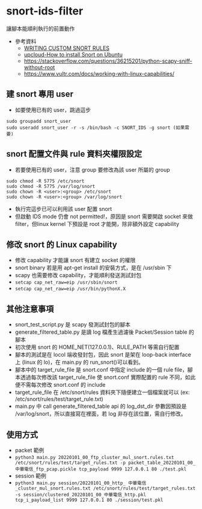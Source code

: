 # snort-ids-filter
讓腳本能順利執行的前置動作
- 參考資料
	- [WRITING CUSTOM SNORT RULES](https://alparslanakyildiz.medium.com/writing-custom-snort-rules-e9abe10932e1)
	- [upcloud-How to install Snort on Ubuntu](https://upcloud.com/resources/tutorials/install-snort-ubuntu)
	- https://stackoverflow.com/questions/36215201/python-scapy-sniff-without-root
	- https://www.vultr.com/docs/working-with-linux-capabilities/

## 建 snort 專用 user
- 如要使用已有的 user，跳過這步
```
sudo groupadd snort_user
sudo useradd snort_user -r -s /bin/bash -c SNORT_IDS -g snort (如果需要)
```

## snort 配置文件與 rule 資料夾權限設定
- 若要使用已有的 user，注意 group 要修改為該 user 所屬的 group
```
sudo chmod -R 5775 /etc/snort
sudo chmod -R 5775 /var/log/snort
sudo chown -R <user>:<group> /etc/snort
sudo chown -R <user>:<group> /var/log/snort
```
- 執行完這步已可以利用該 user 配置 snort
- 但啟動 IDS mode 仍會 not permitted!，原因是 snort 需要開啟 socket 來做 filter，但linux kernel 下預設是 root 才能開，除非額外設定 capability

## 修改 snort 的 Linux capability
- 修改 capability 才能讓 snort 有建立 socket 的權限
- snort binary 若是用 apt-get install 的安裝方式，是在 /usr/sbin 下
- scapy 也需要修改 capability，才能順利發送測試封包
- `setcap cap_net_raw=eip /usr/sbin/snort`
- `setcap cap_net_raw=eip /usr/bin/pythonX.X`

## 其他注意事項
- snort_test_script.py 是 scapy 發測試封包的腳本
- generate_filtered_table.py 是讀 log 檔產生過濾後 Packet/Session table 的腳本
- 初次使用 snort 的 HOME_NET(127.0.0.1)、RULE_PATH 等需自行配置
- 腳本的測試是在 locol 端收發封包，因此 snort 是架在 loop-back interface 上 (linux 的 lo)，在 main.py 的 run_snort()可以看到。
- 腳本中的 target_rule_file 是 snort.conf 中指定 include 的一個 rule file，腳本透過每次修改該 target_rule_file 使 snort.conf 實際配置的 rule 不同，如此便不需每次修改 snort.conf 的 include
- target_rule_file 在 /etc/snort/rules 資料夾下隨便建立一個檔案就可以 (ex: /etc/snort/rules/test/target_rule.txt)
- main.py 中 call generate_filtered_table api 的 log_dst_dir 參數因預設是 /var/log/snort，所以直接寫在裡面，若 log 非存在該位置，需自行修改。

## 使用方式
- packet 範例
- ```python3 main.py 20220101_00_ftp_cluster_mul_snort.rules.txt /etc/snort/rules/test/target_rules.txt -p packet_table_20220101_00_中華電信_ftp_pcap.pickle tcp_payload 9999 127.0.0.1 80 ./test.pkl```
- session 範例
- ```python3 main.py session/20220101_00_http_ 中華電信_cluster_mul_snort.rules.txt /etc/snort/rules/test/target_rules.txt -s session/clustered_20220101_00_中華電信_http.pkl tcp_i_payload_list 9999 127.0.0.1 80 ./session/test.pkl```
